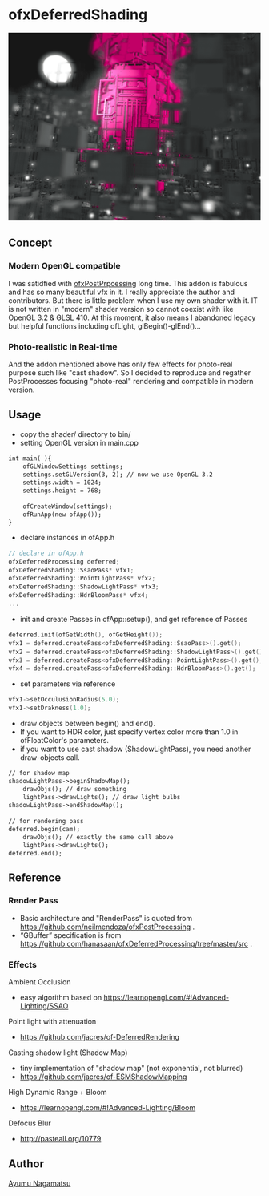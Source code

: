 # ofxDeferredShading
![](./screenshot.png)

## Concept
### Modern OpenGL compatible
I was satidfied with [ofxPostPrpcessing](https://github.com/neilmendoza/ofxPostProcessing) long time. This addon is fabulous and has so many beautiful vfx in it. I really appreciate the author and contributors.
But there is little problem when I use my own shader with it. IT is not written in "modern" shader version so cannot coexist with like OpenGL 3.2 & GLSL 410.
At this moment, it also means I abandoned legacy but helpful functions including ofLight, glBegin()-glEnd()...
### Photo-realistic in Real-time
And the addon mentioned above has only few effects for photo-real purpose such like "cast shadow". So I decided to reproduce and regather PostProcesses focusing "photo-real" rendering and compatible in modern version.

## Usage
* copy the shader/ directory to bin/
* setting OpenGL version in main.cpp
```
int main( ){
    ofGLWindowSettings settings;
    settings.setGLVersion(3, 2); // now we use OpenGL 3.2
    settings.width = 1024;
    settings.height = 768;

    ofCreateWindow(settings);
    ofRunApp(new ofApp());
}
```
* declare instances in ofApp.h
```C++
// declare in ofApp.h
ofxDeferredProcessing deferred;
ofxDeferredShading::SsaoPass* vfx1;
ofxDeferredShading::PointLightPass* vfx2;
ofxDeferredShading::ShadowLightPass* vfx3;
ofxDeferredShading::HdrBloomPass* vfx4;
...
```
* init and create Passes in ofApp::setup(), and get reference of Passes
```C++
deferred.init(ofGetWidth(), ofGetHeight());
vfx1 = deferred.createPass<ofxDeferredShading::SsaoPass>().get();
vfx2 = deferred.createPass<ofxDeferredShading::ShadowLightPass>().get();
vfx3 = deferred.createPass<ofxDeferredShading::PointLightPass>().get();    
vfx4 = deferred.createPass<ofxDeferredShading::HdrBloomPass>().get();
```
* set parameters via reference
```C++
vfx1->setOcculusionRadius(5.0);
vfx1->setDrakness(1.0);
```
* draw objects between begin() and end().
* If you want to HDR color, just specify vertex color more than 1.0 in ofFloatColor's parameters.
* if you want to use cast shadow (ShadowLightPass), you need another draw-objects call.
```
// for shadow map
shadowLightPass->beginShadowMap();
    drawObjs(); // draw something
    lightPass->drawLights(); // draw light bulbs
shadowLightPass->endShadowMap();

// for rendering pass
deferred.begin(cam);
    drawObjs(); // exactly the same call above
    lightPass->drawLights();
deferred.end();
```
## Reference
### Render Pass
* Basic architecture and "RenderPass" is quoted from https://github.com/neilmendoza/ofxPostProcessing .
* “GBuffer” specification is from https://github.com/hanasaan/ofxDeferredProcessing/tree/master/src .

### Effects
Ambient Occlusion
* easy algorithm based on https://learnopengl.com/#!Advanced-Lighting/SSAO

Point light with attenuation
* https://github.com/jacres/of-DeferredRendering

Casting shadow light (Shadow Map)
* tiny implementation of "shadow map" (not exponential, not blurred)
* https://github.com/jacres/of-ESMShadowMapping

High Dynamic Range + Bloom
* https://learnopengl.com/#!Advanced-Lighting/Bloom

Defocus Blur
* http://pasteall.org/10779

## Author
[Ayumu Nagamatsu](http://ayumu-nagamatsu.com/)

